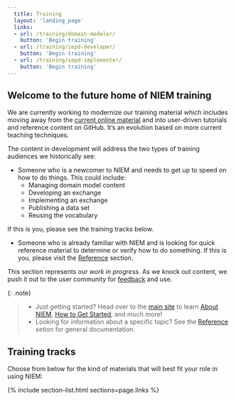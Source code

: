 ```yaml
---
  title: Training
  layout: 'landing_page'
  links:
  - url: /training/domain-modeler/
    button: 'Begin training'
  - url: /training/iepd-developer/
    button: 'Begin training'
  - url: /training/iepd-implementer/
    button: 'Begin training'
---
```


## Welcome to the future home of NIEM training

We are currently working to modernize our training material which includes moving away from the [current online material](https://niem.gov/training) and into user-driven tutorials and reference content on GitHub. It’s an evolution based on more current teaching techniques.

The content in development will address the two types of training audiences we historically see:

- Someone who is a newcomer to NIEM and needs to get up to speed on how to do things. This could include: 
  - Managing domain model content
  - Developing an exchange
  - Implementing an exchange
  - Publishing a data set
  - Reusing the vocabulary

If this is you, please see the training tracks below.

- Someone who is already familiar with NIEM and is looking for quick reference material to determine or verify how to do something. If this is you, please visit the [Reference](/reference/) section.

This section represents our *work in progress*. As we knock out content, we push it out to the user community for [feedback](https://github.com/NIEM/NIEM.github.io/issues) and use.

{: .note}
>
>- Just getting started?  Head over to the [main site](https://www.niem.gov) to learn [About NIEM](https://www.niem.gov/about-niem), [How to Get Started](https://www.niem.gov/getting-started), and much more!
>- Looking for information about a specific topic?  See the [Reference](/reference/) setion for general documentation.

## Training tracks

Choose from below for the kind of materials that will best fit your role in using NIEM:

{% include section-list.html sections=page.links %}
